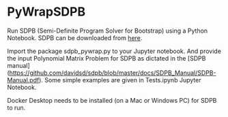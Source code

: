# PyWrapSDPB
Run SDPB (Semi-Definite Program Solver for Bootstrap) using a Python Notebook. SDPB can be downloaded from [here](https://github.com/davidsd/sdpb).  

Import the package sdpb_pywrap.py to your Jupyter notebook. And provide the input Polynomial Matrix Problem for SDPB as dictated in the [SDPB manual] (https://github.com/davidsd/sdpb/blob/master/docs/SDPB_Manual/SDPB-Manual.pdf). Some simple examples are given in Tests.ipynb Jupyter Notebook. 

Docker Desktop needs to be installed (on a Mac or Windows PC) for SDPB to run. 
